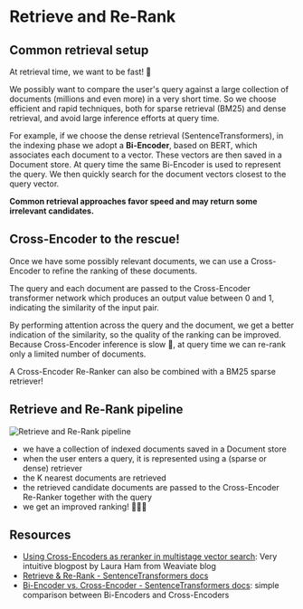 # Retrieve and Re-Rank

## Common retrieval setup

At retrieval time, we want to be fast! 🏃

We possibly want to compare the user's query against a large collection of documents (millions and even more) in a very short time.
So we choose efficient and rapid techniques, both for sparse retrieval (BM25) and dense retrieval, and avoid large inference efforts at query time.

For example, if we choose the dense retrieval (SentenceTransformers), in the indexing phase we adopt a **Bi-Encoder**, based on BERT, which associates each document to a vector. These vectors are then saved in a Document store.
At query time the same Bi-Encoder is used to represent the query.
We then quickly search for the document vectors closest to the query vector.

**Common retrieval approaches favor speed and may return some irrelevant candidates.**

## Cross-Encoder to the rescue!

Once we have some possibly relevant documents, we can use a Cross-Encoder to refine the ranking of these documents.

The query and each document are passed to the Cross-Encoder transformer network which produces an output value between 0 and 1, indicating the similarity of the input pair.

By performing attention across the query and the document, we get a better indication of the similarity, so the quality of the ranking can be improved.
Because Cross-Encoder inference is slow 🐌, at query time we can re-rank only a limited number of documents.

A Cross-Encoder Re-Ranker can also be combined with a BM25 sparse retriever!

## Retrieve and Re-Rank pipeline
![Retrieve and Re-Rank pipeline](https://weaviate.io/img/blog/cross-encoders/weaviate-pipeline-long.png)

- we have a collection of indexed documents saved in a Document store
- when the user enters a query, it is represented using a (sparse or dense) retriever
- the K nearest documents are retrieved
- the retrieved candidate documents are passed to the Cross-Encoder Re-Ranker together with the query
- we get an improved ranking! 🥇🥈🥉


## Resources
- [Using Cross-Encoders as reranker in multistage vector search](https://weaviate.io/blog/2022/08/Using-Cross-Encoders-as-reranker-in-multistage-vector-search.html): Very intuitive blogpost by Laura Ham from Weaviate blog
- [Retrieve & Re-Rank - SentenceTransformers docs](https://www.sbert.net/examples/applications/retrieve_rerank/README.html#)
- [Bi-Encoder vs. Cross-Encoder - SentenceTransformers docs](https://www.sbert.net/examples/applications/cross-encoder/README.html): simple comparison between Bi-Encoders and Cross-Encoders